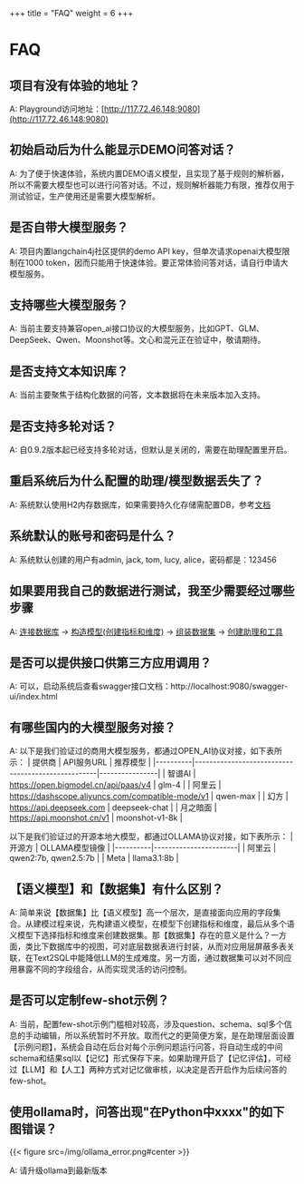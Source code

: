 +++
title = "FAQ"
weight = 6
+++

# FAQ

## 项目有没有体验的地址？

A: Playground访问地址：[http://117.72.46.148:9080](http://117.72.46.148:9080)

## 初始启动后为什么能显示DEMO问答对话？

A: 为了便于快速体验，系统内置DEMO语义模型，且实现了基于规则的解析器，所以不需要大模型也可以进行问答对话。不过，规则解析器能力有限，推荐仅用于测试验证，生产使用还是需要大模型解析。

## 是否自带大模型服务？

A: 项目内置langchain4j社区提供的demo API key，但单次请求openai大模型限制在1000 token，因而只能用于快速体验。要正常体验问答对话，请自行申请大模型服务。

## 支持哪些大模型服务？

A: 当前主要支持兼容open_ai接口协议的大模型服务，比如GPT、GLM、DeepSeek、Qwen、Moonshot等。文心和混元正在验证中，敬请期待。

## 是否支持文本知识库？

A: 当前主要聚焦于结构化数据的问答，文本数据将在未来版本加入支持。

## 是否支持多轮对话？

A: 自0.9.2版本起已经支持多轮对话，但默认是关闭的，需要在助理配置里开启。

## 重启系统后为什么配置的助理/模型数据丢失了？

A: 系统默认使用H2内存数据库，如果需要持久化存储需配置DB，参考[文档](https://supersonicbi.github.io/docs/%E7%B3%BB%E7%BB%9F%E9%83%A8%E7%BD%B2/%E9%85%8D%E7%BD%AEdb/)

## 系统默认的账号和密码是什么？

A: 系统默认创建的用户有admin, jack, tom, lucy, alice，密码都是：123456

## 如果要用我自己的数据进行测试，我至少需要经过哪些步骤

A: [连接数据库](https://supersonicbi.github.io/docs/headless-bi/%E8%BF%9E%E6%8E%A5%E6%95%B0%E6%8D%AE%E5%BA%93/) 
-> [构造模型(创建指标和维度)](http://supersonicbi.github.io/docs/headless-bi/%E6%9E%84%E5%BB%BA%E6%A8%A1%E5%9E%8B/) 
-> [组装数据集](http://supersonicbi.github.io/docs/headless-bi/%E7%BB%84%E8%A3%85%E6%95%B0%E6%8D%AE%E9%9B%86/)
-> [创建助理和工具](http://supersonicbi.github.io/docs/chat-bi/%E9%85%8D%E7%BD%AE%E5%8A%A9%E7%90%86/)

## 是否可以提供接口供第三方应用调用？
A: 可以，启动系统后查看swagger接口文档：http://localhost:9080/swagger-ui/index.html

## 有哪些国内的大模型服务对接？
A: 以下是我们验证过的商用大模型服务，都通过OPEN_AI协议对接，如下表所示：
| 提供商   | API服务URL                                       | 推荐模型       |
|----------|---------------------------------------------------|----------------|
| 智谱AI   | https://open.bigmodel.cn/api/paas/v4              | glm-4          |
| 阿里云   | https://dashscope.aliyuncs.com/compatible-mode/v1 | qwen-max       |
| 幻方     | https://api.deepseek.com                          | deepseek-chat  |
| 月之暗面 | https://api.moonshot.cn/v1                        | moonshot-v1-8k |

以下是我们验证过的开源本地大模型，都通过OLLAMA协议对接，如下表所示：
| 开源方   | OLLAMA模型镜像           |
|----------|-----------------------|
| 阿里云   |  qwen2:7b, qwen2.5:7b  |
| Meta    |  llama3.1:8b           |

## 【语义模型】和【数据集】有什么区别？
A: 简单来说【数据集】比【语义模型】高一个层次，是直接面向应用的字段集合。从建模过程来说，先构建语义模型，在模型下创建指标和维度，最后从多个语义模型下选择指标和维度来创建数据集。那【数据集】存在的意义是什么？一方面，类比下数据库中的视图，可对底层数据表进行封装，从而对应用层屏蔽多表关联，在Text2SQL中能降低LLM的生成难度。另一方面，通过数据集可以对不同应用暴露不同的字段组合，从而实现灵活的访问控制。

## 是否可以定制few-shot示例？
A: 当前，配置few-shot示例门槛相对较高，涉及question、schema、sql多个信息的手动编辑，所以系统暂时不开放。取而代之的更简便方案，是在助理层面设置【示例问题】，系统会自动在后台对每个示例问题运行问答，将自动生成的中间schema和结果sql以【记忆】形式保存下来。如果助理开启了【记忆评估】，可经过【LLM】和【人工】两种方式对记忆做审核，以决定是否开启作为后续问答的few-shot。

## 使用ollama时，问答出现"在Python中xxxx"的如下图错误？
{{< figure src=/img/ollama_error.png#center >}} 

A: 请升级ollama到最新版本